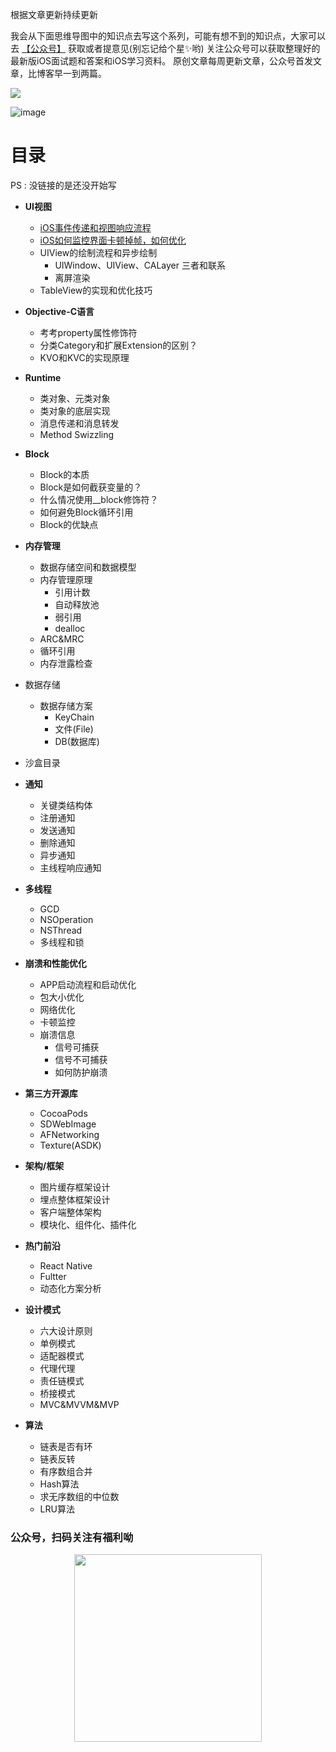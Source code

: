 
根据文章更新持续更新

 我会从下面思维导图中的知识点去写这个系列，可能有想不到的知识点，大家可以去 [【公众号】](#公众号) 获取或者提意见(别忘记给个星✨哟)
关注公众号可以获取整理好的最新版iOS面试题和答案和iOS学习资料。 原创文章每周更新文章，公众号首发文章，比博客早一到两篇。

![](https://user-gold-cdn.xitu.io/2020/7/2/1730d84602e2a97d?w=800&h=400&f=png&s=25548)


 ![image](https://user-gold-cdn.xitu.io/2020/6/29/172fea76531f81cd?w=1106&h=4977&f=png&s=849766)
 
# 目录 
PS : 没链接的是还没开始写

- **UI视图**

  - [iOS事件传递和视图响应流程](https://mp.weixin.qq.com/s/xc-Yeis2j74Yp0hZPAzgdg)
  - [iOS如何监控界面卡顿掉帧，如何优化](https://mp.weixin.qq.com/s/gMx8dkYYw-7-ornybH0GPQ)
  - UIView的绘制流程和异步绘制
    -  UIWindow、UIView、CALayer 三者和联系
    - 离屏渲染
  - TableView的实现和优化技巧
  
- **Objective-C语言**
  - 考考property属性修饰符
  - 分类Category和扩展Extension的区别？
  - KVO和KVC的实现原理

- **Runtime** 
  - 类对象、元类对象
  - 类对象的底层实现
  - 消息传递和消息转发
  - Method Swizzling
 
- **Block**
  - Block的本质
  - Block是如何截获变量的？
  - 什么情况使用__block修饰符？
  - 如何避免Block循环引用
  - Block的优缺点
 
- **内存管理**
  - 数据存储空间和数据模型
  - 内存管理原理
     - 引用计数
     - 自动释放池
     - 弱引用
     - dealloc
  - ARC&MRC
  - 循环引用
  - 内存泄露检查
 - 数据存储
   - 数据存储方案
     - KeyChain
     - 文件(File)
     - DB(数据库)
  - 沙盒目录

- **通知**
	- 关键类结构体
	- 注册通知
	- 发送通知
	- 删除通知
	- 异步通知
	- 主线程响应通知

- **多线程**
   - GCD
   - NSOperation
   - NSThread
   - 多线程和锁

- **崩溃和性能优化**
	- APP启动流程和启动优化
	- 包大小优化
	- 网络优化
	- 卡顿监控
	- 崩溃信息
	   - 信号可捕获
	   - 信号不可捕获
	   - 如何防护崩溃

- **第三方开源库**
	- CocoaPods
	- SDWebImage
	- AFNetworking
	- Texture(ASDK) 
	   
- **架构/框架**
	- 图片缓存框架设计
	- 埋点整体框架设计
	- 客户端整体架构
	- 模块化、组件化、插件化

- **热门前沿**
	- React Native
	- Fultter
	- 动态化方案分析

- **设计模式**
   - 六大设计原则
   - 单例模式
   - 适配器模式
   - 代理代理
   - 责任链模式
   - 桥接模式
   - MVC&MVVM&MVP
   
- **算法**
	- 链表是否有环
	- 链表反转
	- 有序数组合并
	- Hash算法
	- 求无序数组的中位数
	- LRU算法
  

  
 
 ### <a id="公众号">公众号，扫码关注有福利呦</a>

<p align="center">
  <img src="https://user-gold-cdn.xitu.io/2020/6/30/1730324a913327f3?w=1280&h=1280&f=jpeg&s=152541" width='300' height='300'>
  </p>


